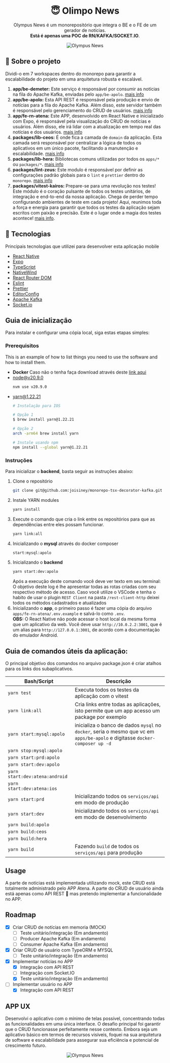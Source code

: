 <h1 align="center">😇 Olimpo News</h1>
<p align="center">Olympus News é um monorepositório que integra o BE e o FE de um gerador de notícias.<br/><strong>Está é apenas uma POC de RN/KAFKA/SOCKET.IO</strong>.</p>

<p align="center">
<img alt="Olympus News" src="https://img.freepik.com/vetores-gratis/conjunto-de-pessoas-e-elementos-do-antigo-imperio-romano-soldados-mulheres-guerreiras-imperador-colunas-cidadaos-senador-em-fundo-branco_575670-1254.jpg?w=1380&t=st=1707880477~exp=1707881077~hmac=49cfea368b757a3ae20c352d3852e2bcf5c3bf7f848e6120bda6a42537e32448" />
</p>

## 🥶 Sobre o projeto

Dividi-o em 7 workspaces dentro do monorepo para garantir a escalabilidade do projeto em uma arquitetura robusta e escalável.

1. **app/be-demeter:** Este serviço é responsável por consumir as notícias na fila do Apache Kafka, enviadas pelo `app/be-apolo`. [mais info](docs/demeter.md)
2. **app/be-apolo:** Esta API REST é responsável pela produção e envio de notícias para a fila do Apache Kafka. Além disso, este servidor também é responsável pelo gerenciamento do CRUD de usuários. [mais info](docs/apolo.md)
3. **app/fe-rn-atena:** Este APP, desenvolvido em React Native e inicializado com Expo, é responsável pela visualização do CRUD de notícias e usuários. Além disso, ele irá lidar com a atualização em tempo real das notícias e dos usuários. [mais info](docs/atena.md)
4. **packages/lib-ceos:** É onde fica a camada de `domain` da aplicação. Esta camada será responsável por centralizar a lógica de todos os aplicativos em um único pacote, facilitando a manutenção e escalabilidade. [mais info](docs/ceos.md)
5. **packages/lib-hera:** Bibliotecas comuns utilizadas por todos os `apps/*` ou `packages/*`. [mais info](docs/hera.md)
6. **packages/lint-zeus:** Este modulo é responsável por definir as configurações padrão globais para o `lint` e `prettier` dentro do `monorepo`. [mais info](docs/zeus.md)
7. **packages/vitest-kairos:** Prepare-se para uma revolução nos testes! Este módulo é o coração pulsante de todos os testes unitários, de integração e end-to-end da nossa aplicação. Chega de perder tempo configurando ambientes de teste em cada projeto! Aqui, reunimos toda a força e energia para garantir que todos os testes da aplicação sejam escritos com paixão e precisão. Este é o lugar onde a magia dos testes acontece! [mais info](docs/kairos.md).

## 🚀 Tecnologias

Principais tecnologias que utilizei para desenvolver esta aplicação mobile

- [React Native](https://reactnative.dev/)
- [Expo](https://expo.io/)
- [TypeScript](https://www.typescriptlang.org/)
- [NativeWind](https://www.nativewind.dev/)
- [React Router DOM](https://reacttraining.com/react-router/)
- [Eslint](https://eslint.org/)
- [Prettier](https://prettier.io/)
- [EditorConfig](https://editorconfig.org/)
- [Apache Kafka](https://kafka.apache.org/)
- [Socket.io](https://socket.io/)

## Guia de inicialização

Para instalar e configurar uma cópia local, siga estas etapas simples:

### Prerequisitos

This is an example of how to list things you need to use the software and how to install them.
* **Docker** Caso não o tenha faça download através deste [link aqui](https://www.docker.com/products/docker-desktop)
* node@v20.9.0
  ```sh
  nvm use v20.9.0
  ```
* yarn@1.22.21
  ```sh
  # Instalação para IOS
  
  # Opção 1
  $ brew install yarn@1.22.21
  
  # Opção 2
  arch -arm64 brew install yarn
  
  # Instale usando npm
  npm install --global yarn@1.22.21
  ```

### Instruções

Para inicializar o **backend**, basta seguir as instruções abaixo:

1. Clone o repositório
   ```sh
   git clone git@github.com:joisiney/monorepo-tsx-decorator-kafka.git
   ```
2. Instale YARN modules
   ```sh
   yarn install
   ```
3. Execute o comando que cria o link entre os repositórios para que as dependências entre eles possam funcionar.
   ```sh
   yarn link:all
   ```
4. Inicializando o **mysql** através do docker composer
   ```sh
   start:mysql:apolo
   ```
5. Inicializando o **backend**
   ```sh
   yarn start:dev:apolo
   ```
   Após  a execução deste comando você deve ver texto em seu terminal:
   <img src="https://res.cloudinary.com/dmoi0mmuj/image/upload/v1707882723/github/Captura_de_Tela_2024-02-14_a%CC%80s_00.51.58_r8lg3q.png" alt=""/>
   O objetivo deste log é lhe apresentar todas as rotas criadas com seu respectivo método de acesso.
   Caso você utilize o VSCode e tenha o habito de usar o plugin `REST Client` na pasta `/rest-client-http` deixei todos os métodos cadastrados e atualizados
6. Inicializando o **app**, o primeiro passo é fazer uma cópia do arquivo `apps/fe-rn-atena/.env.example` e salvá-lo como `.env`.<br/>
    **OBS:** O React Native não pode acessar o host local da mesma forma que um aplicativo da web. Você deve usar `http://10.0.2.2:3001`, que é um alias para `http://127.0.0.1:3001`, de acordo com a documentação do emulador Android.


## Guia de comandos úteis da aplicação:

O principal objetivo dos comandos no arquivo package.json é criar atalhos para os links dos subaplicativos.

| Bash/Script                    | Descrição                                                                                                                    |
| ------------------------------ | ---------------------------------------------------------------------------------------------------------------------------- |
| `yarn test`                    | Executa todos os testes da aplicação com o vitest                                                                            |
| `yarn link:all`                | Cria links entre todas as aplicações, isto permite que um app acesso um package por exemplo                                  |
| `yarn start:mysql:apolo`       | inicializa o banco de dados `mysql` no `docker`, seria o mesmo que vc em `apps/be-apolo` e digitasse `docker-composer up -d` |
| `yarn stop:mysql:apolo`        |                                                                                                                              |
| `yarn start:prd:apolo`         |                                                                                                                              |
| `yarn start:dev:apolo`         |                                                                                                                              |
| `yarn start:dev:atena:android` |                                                                                                                              |
| `yarn start:dev:atena:ios`     |                                                                                                                              |
| `yarn start:prd`               | Inicializando todos os `serviços/api` em modo de produção                                                                    |
| `yarn start:dev`               | Inicializando todos os `serviços/api` em modo de desenvolvimento                                                             |
| `yarn build:apolo`             |                                                                                                                              |
| `yarn build:ceos`              |                                                                                                                              |
| `yarn build:hera`              |                                                                                                                              |
| `yarn build`                   | Fazendo `build` de todos os `serviços/api` para produção                                                                     |


## Usage

A parte de notícias está implementada utilizando mock, este CRUD está totalmente administrado pelo APP Atena. A parte do CRUD de usuário ainda está apenas como API REST 🥶 mas pretendo implementar a funcionalidade no APP.

## Roadmap

- [x] Criar CRUD de notícias em memoria (MOCK)
  - [ ] Teste unitário/integração (Em andamento)
  - [ ] Producer Apache Kafka (Em andamento)
  - [ ] Consumer Apache Kafka (Em andamento) 
- [x] Criar CRUD de usuário com TypeORM e MYSQL
  - [ ] Teste unitário/integração (Em andamento)
- [x] Implementar notícias no APP
  - [x] Integração com API REST
  - [ ] Integração com Socket.IO
  - [x] Teste unitário/integração (Em andamento)
- [ ] Implementar usuário no APP
  - [x] Integração com API REST

## APP UX

Desenvolvi o aplicativo com o mínimo de telas possível, concentrando todas as funcionalidades em uma única interface. O desafio principal foi garantir que o CRUD funcionasse perfeitamente nesse contexto. Embora seja um aplicativo básico em termos de recursos visíveis, foquei na sua arquitetura de software e escalabilidade para assegurar sua eficiência e potencial de crescimento futuro.

<p align="center">
<img alt="Olympus News" src="https://res.cloudinary.com/dmoi0mmuj/image/upload/v1707882909/github/Captura_de_Tela_2024-02-14_a%CC%80s_00.54.55_ppj0fd.png" />
</p>

